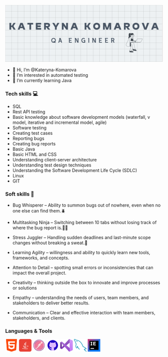 [![Header](https://github.com/Kateryna-Komarova/Kateryna-Komarova/blob/main/img/Знімок%20екрана%202024-10-19%20о%2009.57.31.png)](https://www.linkedin.com/in/екатерина-комарова-584aab210/)

- 👋 Hi, I’m @Kateryna-Komarova
- 👀 I’m interested in automated testing
- 🌱 I’m currently learning Java

### Tech skills 💻

* SQL
* Rest API testing
* Basic knowledge about software development models (waterfall, v model, iterative and incremental model, agile)
* Software testing
* Creating test cases
* Reporting bugs
* Creating bug reports
* Basic Java
* Basic HTML and CSS
* Understanding client-server architecture
* Understanding test design techniques
* Understanding the Software Development Life Cycle (SDLC)
* Linux
* GIT


### Soft skills 🌱

* Bug Whisperer – Ability to summon bugs out of nowhere, even when no one else can find them.🪲

* Multitasking Ninja – Switching between 10 tabs without losing track of where the bug report is.🥷🏻

* Stress Juggler – Handling sudden deadlines and last-minute scope changes without breaking a sweat.🤭

* Learning Agility – willingness and ability to quickly learn new tools, frameworks, and concepts.
* Attention to Detail – spotting small errors or inconsistencies that can impact the overall project.
* Creativity – thinking outside the box to innovate and improve processes or solutions
* Empathy – understanding the needs of users, team members, and stakeholders to deliver better results.
* Communication – Clear and effective interaction with team members, stakeholders, and clients.

### Languages & Tools

<div>
<img src= https://github.com/Kateryna-Komarova/Kateryna-Komarova/blob/main/MyIcons/free-icon-html-5-174854.png width="40" height="40" />
<img src= https://github.com/Kateryna-Komarova/Kateryna-Komarova/blob/main/MyIcons/free-icon-java-3291669.png width="40" height="40" />

<img src= https://github.com/Kateryna-Komarova/Kateryna-Komarova/blob/main/MyIcons/icons8-postman-api-128.png width="40" height="40" />

<img src= https://github.com/Kateryna-Komarova/Kateryna-Komarova/blob/main/MyIcons/icons8-github-480.png width="40" height="40" />

<img src= https://github.com/Kateryna-Komarova/Kateryna-Komarova/blob/main/MyIcons/free-icon-visual-basic-5968389.png width="40" height="40" />

<img src= https://github.com/Kateryna-Komarova/Kateryna-Komarova/blob/main/MyIcons/free-icon-database-15474209.png width="40" height="40" />

<img src= https://github.com/Kateryna-Komarova/Kateryna-Komarova/blob/main/MyIcons/IntelliJ_IDEA_Edu_Icon.svg width="40" height="40" />

 </div>

<!---
Kateryna-Komarova/Kateryna-Komarova is a ✨ special ✨ repository because its `README.md` (this file) appears on your GitHub profile.
You can click the Preview link to take a look at your changes.
--->
